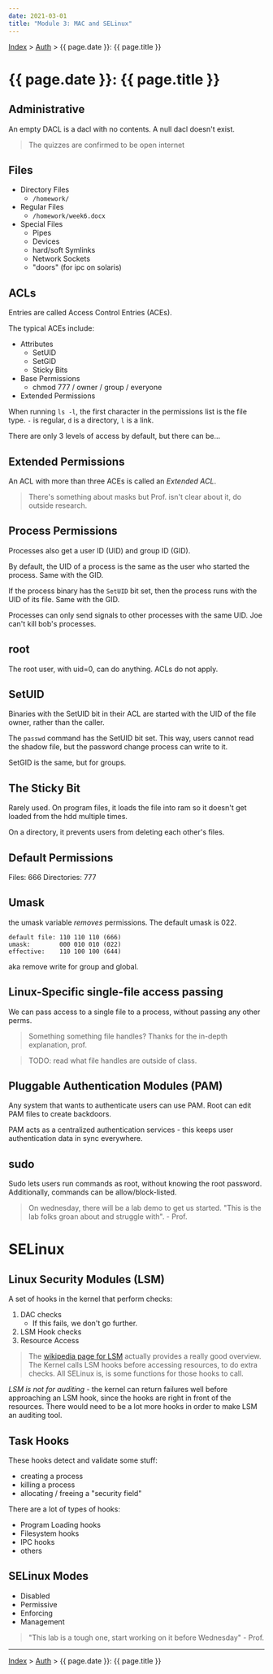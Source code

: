 ```yaml
---
date: 2021-03-01
title: "Module 3: MAC and SELinux"
---
```


[Index](../../../index.md) > [Auth](./index.md) > {{ page.date }}: {{ page.title }}

# {{ page.date }}: {{ page.title }}

## Administrative

An empty DACL is a dacl with no contents. A null dacl doesn't exist.

> The quizzes are confirmed to be open internet

## Files

- Directory Files
    - `/homework/`
- Regular Files
    - `/homework/week6.docx`
- Special Files
    - Pipes
    - Devices
    - hard/soft Symlinks
    - Network Sockets
    - "doors" (for ipc on solaris)

## ACLs

Entries are called Access Control Entries (ACEs).

The typical ACEs include:

- Attributes
    - SetUID
    - SetGID
    - Sticky Bits
- Base Permissions
    - chmod 777 / owner / group / everyone
- Extended Permissions

When running `ls -l`, the first character in the permissions list is the file type. `-` is regular, `d` is a directory, `l` is a link.

There are only 3 levels of access by default, but there can be...

## Extended Permissions

An ACL with more than three ACEs is called an *Extended ACL*.

> There's something about masks but Prof. isn't clear about it, do outside research.

## Process Permissions

Processes also get a user ID (UID) and group ID (GID).

By default, the UID of a process is the same as the user who started the process. Same with the GID.

If the process binary has the `SetUID` bit set, then the process runs with the UID of its file. Same with the GID.

Processes can only send signals to other processes with the same UID. Joe can't kill bob's processes.

## root

The root user, with uid=0, can do anything. ACLs do not apply.

## SetUID

Binaries with the SetUID bit in their ACL are started with the UID of the file owner, rather than the caller.

The `passwd` command has the SetUID bit set. This way, users cannot read the shadow file, but the password change process can write to it.

SetGID is the same, but for groups.

## The Sticky Bit

Rarely used. On program files, it loads the file into ram so it doesn't get loaded from the hdd multiple times.

On a directory, it prevents users from deleting each other's files.

## Default Permissions

Files: 666
Directories: 777

## Umask

the umask variable *removes* permissions. The default umask is 022.

```
default file: 110 110 110 (666)
umask:        000 010 010 (022)
effective:    110 100 100 (644)
```

aka remove write for group and global.

## Linux-Specific single-file access passing

We can pass access to a single file to a process, without passing any other perms.

> Something something file handles? Thanks for the in-depth explanation, prof.

> TODO: read what file handles are outside of class.

## Pluggable Authentication Modules (PAM)

Any system that wants to authenticate users can use PAM. Root can edit PAM files to create backdoors.

PAM acts as a centralized authentication services - this keeps user authentication data in sync everywhere.

## sudo

Sudo lets users run commands as root, without knowing the root password. Additionally, commands can be allow/block-listed.

> On wednesday, there will be a lab demo to get us started. "This is the lab folks groan about and struggle with". - Prof.

# SELinux

## Linux Security Modules (LSM)

A set of hooks in the kernel that perform checks:

1. DAC checks
    - If this fails, we don't go further.
2. LSM Hook checks
3. Resource Access

> The [wikipedia page for LSM](https://en.wikipedia.org/wiki/Linux_Security_Modules) actually provides a really good overview. The Kernel calls LSM hooks before accessing resources, to do extra checks. All SELinux is, is some functions for those hooks to call.

*LSM is not for auditing* - the kernel can return failures well before approaching an LSM hook, since the hooks are right in front of the resources. There would need to be a lot more hooks in order to make LSM an auditing tool.

## Task Hooks

These hooks detect and validate some stuff:

- creating a process
- killing a process
- allocating / freeing a "security field"

There are a lot of types of hooks:

- Program Loading hooks
- Filesystem hooks
- IPC hooks
- others

## SELinux Modes

- Disabled
- Permissive
- Enforcing
- Management

> "This lab is a tough one, start working on it before Wednesday" - Prof.

---

[Index](../../../index.md) > [Auth](./index.md) > {{ page.date }}: {{ page.title }}
